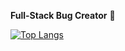 **Full-Stack Bug Creator** 🐤

[![Top Langs](https://github-readme-stats.vercel.app/api/top-langs/?username=Lejora&layout=compact)](https://github.com/anuraghazra/github-readme-stats)  
